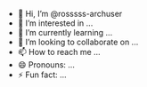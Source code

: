 - 👋 Hi, I’m @rosssss-archuser
- 👀 I’m interested in ...
- 🌱 I’m currently learning ...
- 💞️ I’m looking to collaborate on ...
- 📫 How to reach me ...
- 😄 Pronouns: ...
- ⚡ Fun fact: ...

<!---
rosssss-archuser/rosssss-archuser is a ✨ special ✨ repository because its `README.md` (this file) appears on your GitHub profile.
You can click the Preview link to take a look at your changes.
--->
